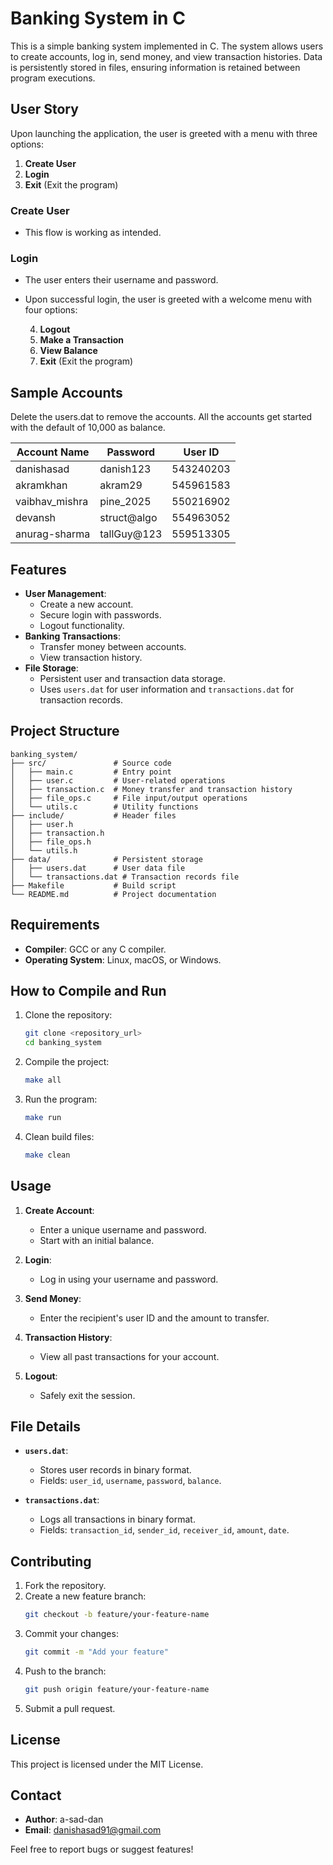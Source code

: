 
# Banking System in C

This is a simple banking system implemented in C. The system allows users to create accounts, log in, send money, and view transaction histories. Data is persistently stored in files, ensuring information is retained between program executions.

## User Story

Upon launching the application, the user is greeted with a menu with three options:

1. **Create User**
2. **Login**
3. **Exit** (Exit the program)

### Create User
- This flow is working as intended.

### Login
- The user enters their username and password.
- Upon successful login, the user is greeted with a welcome menu with four options:

  4. **Logout**
  5. **Make a Transaction**
  6. **View Balance**
  7. **Exit** (Exit the program)

## Sample Accounts
Delete the users.dat to remove the accounts.
All the accounts get started with the default of 10,000 as balance.

| Account Name   | Password    | User ID   |
| -------------- | ----------- | --------- |
| danishasad     | danish123   | 543240203 |
| akramkhan      | akram29     | 545961583 |
| vaibhav_mishra | pine_2025   | 550216902 |
| devansh        | struct@algo | 554963052 |
| anurag-sharma  | tallGuy@123 | 559513305 |


## Features
- **User Management**:
  - Create a new account.
  - Secure login with passwords.
  - Logout functionality.
- **Banking Transactions**:
  - Transfer money between accounts.
  - View transaction history.
- **File Storage**:
  - Persistent user and transaction data storage.
  - Uses `users.dat` for user information and `transactions.dat` for transaction records.

## Project Structure

```
banking_system/
├── src/               # Source code
│   ├── main.c         # Entry point
│   ├── user.c         # User-related operations
│   ├── transaction.c  # Money transfer and transaction history
│   ├── file_ops.c     # File input/output operations
│   └── utils.c        # Utility functions
├── include/           # Header files
│   ├── user.h
│   ├── transaction.h
│   ├── file_ops.h
│   └── utils.h
├── data/              # Persistent storage
│   ├── users.dat      # User data file
│   └── transactions.dat # Transaction records file
├── Makefile           # Build script
└── README.md          # Project documentation
```

## Requirements
- **Compiler**: GCC or any C compiler.
- **Operating System**: Linux, macOS, or Windows.

## How to Compile and Run
1. Clone the repository:
   ```bash
   git clone <repository_url>
   cd banking_system
   ```
2. Compile the project:
   ```bash
   make all
   ```
3. Run the program:
   ```bash
   make run
   ```
4. Clean build files:
   ```bash
   make clean
   ```

## Usage
1. **Create Account**:
   - Enter a unique username and password.
   - Start with an initial balance.

2. **Login**:
   - Log in using your username and password.

3. **Send Money**:
   - Enter the recipient's user ID and the amount to transfer.

4. **Transaction History**:
   - View all past transactions for your account.

5. **Logout**:
   - Safely exit the session.

## File Details
- **`users.dat`**:
  - Stores user records in binary format.
  - Fields: `user_id`, `username`, `password`, `balance`.

- **`transactions.dat`**:
  - Logs all transactions in binary format.
  - Fields: `transaction_id`, `sender_id`, `receiver_id`, `amount`, `date`.

## Contributing
1. Fork the repository.
2. Create a new feature branch:
   ```bash
   git checkout -b feature/your-feature-name
   ```
3. Commit your changes:
   ```bash
   git commit -m "Add your feature"
   ```
4. Push to the branch:
   ```bash
   git push origin feature/your-feature-name
   ```
5. Submit a pull request.

## License
This project is licensed under the MIT License.

## Contact
- **Author**: a-sad-dan
- **Email**: danishasad91@gmail.com

Feel free to report bugs or suggest features!
